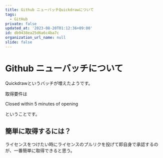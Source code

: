 ```yaml
---
title: Github ニューバッチQuickdrawについて
tags:
  - GitHub
private: false
updated_at: '2023-08-20T01:12:36+09:00'
id: db9438ea25d6a6c4ba7c
organization_url_name: null
slide: false
---
```

# Github ニューバッチについて

Quickdrawというバッチが増えたようです。

取得要件は

Closed within 5 minutes of opening

ということです。


## 簡単に取得するには？

ライセンスをつけたい時にライセンスのプルリクを投げて即自身で承認するのが、一番簡単に取得できると思う。
